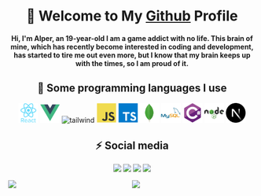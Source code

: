 <h1 align="center">👋 Welcome to My <a href="https://github.com/lexa49">Github</a> Profile</h2>
<h4 align="center">Hi, I'm Alper, an 19-year-old I am a game addict with no life. This brain of mine, which has recently become interested in coding and development, has started to tire me out even more, but I know that my brain keeps up with the times, so I am proud of it.</h4>

<h2 align="center">🚀 Some programming languages ​​I use</h2>
<p align="center">
<img src="https://raw.githubusercontent.com/devicons/devicon/master/icons/react/react-original-wordmark.svg" alt="react" width="40" height="40" />
<img src="https://raw.githubusercontent.com/devicons/devicon/master/icons/vuejs/vuejs-original.svg" alt="vue" width="40" height="40" />
<img src="https://avatars.githubusercontent.com/u/67109815?s=48&v=4" alt="tailwind" width="40" height="40" />
<img src="https://raw.githubusercontent.com/devicons/devicon/master/icons/javascript/javascript-original.svg" alt="javascript" width="40" height="40" />
<img src="https://raw.githubusercontent.com/devicons/devicon/master/icons/typescript/typescript-original.svg" alt="typescript" width="40" height="40" />
<img src="https://raw.githubusercontent.com/devicons/devicon/master/icons/mongodb/mongodb-original.svg" alt="mongodb" width="40" height="40" />
<img src="https://raw.githubusercontent.com/devicons/devicon/master/icons/mysql/mysql-original-wordmark.svg" alt="mysql" width="40" height="40" />
<img src="https://raw.githubusercontent.com/devicons/devicon/master/icons/csharp/csharp-original.svg" alt="c#" width="40" height="40" />
<img src="https://raw.githubusercontent.com/devicons/devicon/master/icons/nodejs/nodejs-original-wordmark.svg" alt="nodejs" width="40" height="40" />
<img src="https://raw.githubusercontent.com/devicons/devicon/master/icons/nextjs/nextjs-original.svg" alt="nextjs" width="40" height="40" />
</p>

<h2 align="center">⚡ Social media</h2>
<p align="center">
  <a href="discord.com/users/1060647917838413926" target"blank_"><img width="15%" src="https://img.shields.io/badge/Discord%20-white.svg?&style=for-the-badge&style-white&logo=discord&logoColor=black"></a>
  <a href="https://open.spotify.com/user/31l7dzq2uhsq3h4myiwxpmivzpom?si=0b975dbf20dc4f47" target"blank_"><img width="15%" src="https://img.shields.io/badge/Spotify%20-white.svg?&style=for-the-badge&logo=spotify&logoColor=black"></a>
  <a href="https://twitter.com/sucklu_yumurta" target"blank_"><img width="15%" src="https://img.shields.io/badge/Twitter%20-white.svg?&style=for-the-badge&style-white&logo=twitter&logoColor=black"></a>
 <a href="https://www.instagram.com/sucuklu_yumurta_diye_biri/" target"blank_"><img width="18%" src="https://img.shields.io/badge/Instagram%20-white.svg?&style=for-the-badge&logo=instagram&logoColor=black"></a>
<p>   

<img align="left" width="50%" src="https://github-readme-stats.vercel.app/api?username=lexa49&show_icons=true&theme=midnight-purple&hide_border=true&bg_color=0D1117">

<img align="left" width="45%" src="https://count.getloli.com/get/@:lexa49?theme=asoul"> 


